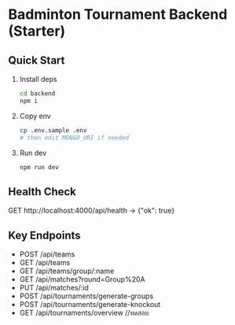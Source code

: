 # Badminton Tournament Backend (Starter)

## Quick Start
1) Install deps
   ```bash
   cd backend
   npm i
   ```
2) Copy env
   ```bash
   cp .env.sample .env
   # then edit MONGO_URI if needed
   ```
3) Run dev
   ```bash
   npm run dev
   ```

## Health Check
GET http://localhost:4000/api/health -> {"ok": true}

## Key Endpoints
- POST   /api/teams
- GET    /api/teams
- GET    /api/teams/group/:name
- GET    /api/matches?round=Group%20A
- PUT    /api/matches/:id
- POST   /api/tournaments/generate-groups
- POST   /api/tournaments/generate-knockout
- GET    /api/tournaments/overview
//ทดสอบ